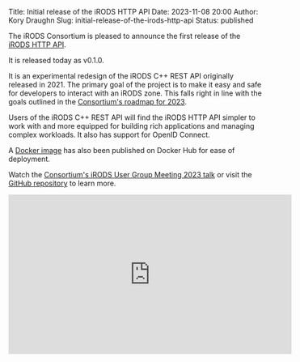 Title: Initial release of the iRODS HTTP API
Date: 2023-11-08 20:00
Author: Kory Draughn
Slug: initial-release-of-the-irods-http-api
Status: published


The iRODS Consortium is pleased to announce the first release of the [iRODS HTTP API](https://github.com/irods/irods_client_http_api).

It is released today as v0.1.0.

It is an experimental redesign of the iRODS C++ REST API originally released in 2021. The primary goal of the project is to make it easy and safe for developers to interact with an iRODS zone. This falls right in line with the goals outlined in the [Consortium's roadmap for 2023](https://irods.org/roadmap).

Users of the iRODS C++ REST API will find the iRODS HTTP API simpler to work with and more equipped for building rich applications and managing complex workloads. It also has support for OpenID Connect.

A [Docker image](https://hub.docker.com/r/irods/irods_http_api) has also been published on Docker Hub for ease of deployment.

Watch the [Consortium's iRODS User Group Meeting 2023 talk](https://www.youtube.com/watch?v=9iF5nHTvO0w&list=PL29FhEN41mZPWLhE4CY4AvWA1vXygxoXx) or visit the [GitHub repository](https://github.com/irods/irods_client_http_api) to learn more.

<iframe width="560" height="315" src="https://www.youtube.com/watch?v=9iF5nHTvO0w&list=PL29FhEN41mZPWLhE4CY4AvWA1vXygxoXx" frameborder="0" gesture="media" allow="encrypted-media" allowfullscreen></iframe>
